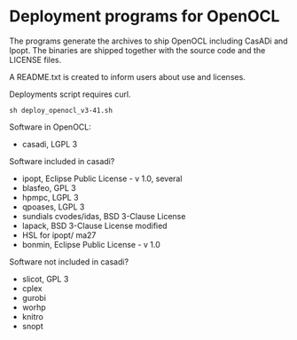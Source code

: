 # Deployment programs for OpenOCL

The programs generate the archives to ship OpenOCL including CasADi and Ipopt.
The binaries are shipped together with the source code and the LICENSE files.

A README.txt is created to inform users about use and licenses.


Deployments script requires curl.

```
sh deploy_openocl_v3-41.sh
```
Software in OpenOCL:

* casadi, LGPL 3

Software included in casadi?   

* ipopt, Eclipse Public License - v 1.0, several
* blasfeo, GPL 3
* hpmpc, LGPL 3
* qpoases, LGPL 3
* sundials cvodes/idas, BSD 3-Clause License
* lapack, BSD 3-Clause License modified
* HSL for ipopt/ ma27 
* bonmin, Eclipse Public License - v 1.0

Software not included in casadi?   

* slicot, GPL 3
* cplex
* gurobi 
* worhp 
* knitro
* snopt
